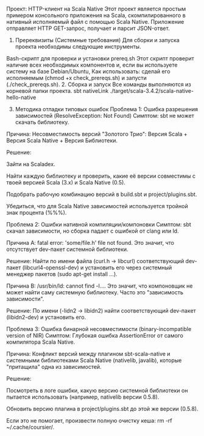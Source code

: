 
Проект: HTTP-клиент на Scala Native
Этот проект является простым примером консольного приложения на Scala, скомпилированного в нативный исполняемый файл с помощью Scala Native. Приложение отправляет HTTP GET-запрос, получает и парсит JSON-ответ.

1. Пререквизиты (Системные требования)
Для сборки и запуска проекта необходимы следующие инструменты.

Bash-скрипт для проверки и установки prereq.sh
Этот скрипт проверит наличие всех необходимых компонентов и, если вы используете систему на базе Debian/Ubuntu,
Как использовать: сделай его исполняемым (chmod +x check_prereqs.sh) и запусти (./check_prereqs.sh).
2. Сборка и запуск
Все команды выполняются из корневой папки проекта.
sbt nativeLink
./target/scala-3.4.2/scala-native-hello-native

3. Методика отладки типовых ошибок
Проблема 1: Ошибка разрешения зависимостей (ResolveException: Not Found)
Симптом: sbt не может скачать библиотеку.

Причина: Несовместимость версий "Золотого Трио": Версия Scala + Версия Scala Native + Версия Библиотеки.

Решение:

Зайти на Scaladex.

Найти каждую библиотеку и проверить, какие её версии совместимы с твоей версией Scala (3.x) и Scala Native (0.5).

Подобрать рабочую комбинацию версий в build.sbt и project/plugins.sbt.

Убедиться, что для Scala Native зависимостей используется тройной знак процента (%%%).

Проблема 2: Ошибки нативной компиляции/компоновки
Симптом: sbt скачал зависимости, но сборка падает с ошибкой от clang или ld.

Причина A: fatal error: 'some/file.h' file not found. Это значит, что отсутствует dev-пакет системной библиотеки.

Решение: Найти по имени файла (curl.h -> libcurl) соответствующий dev-пакет (libcurl4-openssl-dev) и установить его через системный менеджер пакетов (sudo apt-get install ...).

Причина B: /usr/bin/ld: cannot find -l.... Это значит, что компоновщик не может найти саму системную библиотеку. Часто это "зависимость зависимости".

Решение: По имени (-lidn2 -> libidn2) найти соответствующий dev-пакет (libidn2-dev) и установить его.

Проблема 3: Ошибка бинарной несовместимости (binary-incompatible version of NIR)
Симптом: Глубокая ошибка AssertionError от самого компилятора Scala Native.

Причина: Конфликт версий между плагином sbt-scala-native и системными библиотеками Scala Native (nativelib, javalib), которые "притащила" одна из зависимостей.

Решение:

Посмотреть в логе ошибки, какую версию системной библиотеки он пытается использовать (например, nativelib версии 0.5.8).

Обновить версию плагина в project/plugins.sbt до этой же версии (0.5.8).

Если это не помогает, произвести полную очистку кеша: rm -rf ~/.cache/coursier/.
